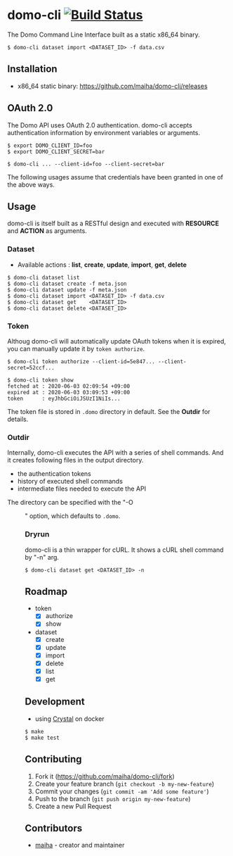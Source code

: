 # domo-cli [![Build Status](https://travis-ci.org/maiha/domo-cli.svg?branch=master)](https://travis-ci.org/maiha/domo-cli)

The Domo Command Line Interface built as a static x86_64 binary.

```console
$ domo-cli dataset import <DATASET_ID> -f data.csv
```

## Installation
* x86_64 static binary: https://github.com/maiha/domo-cli/releases

## OAuth 2.0
The Domo API uses OAuth 2.0 authentication. 
domo-cli accepts authentication information by environment variables or arguments.

```console
$ export DOMO_CLIENT_ID=foo
$ export DOMO_CLIENT_SECRET=bar
```

```console
$ domo-cli ... --client-id=foo --client-secret=bar
```

The following usages assume that credentials have been granted in one of the above ways.

## Usage

domo-cli is itself built as a RESTful design and executed with **RESOURCE** and **ACTION** as arguments.

### Dataset

* Available actions : **list**, **create**, **update**, **import**, **get**, **delete**

```console
$ domo-cli dataset list
$ domo-cli dataset create -f meta.json
$ domo-cli dataset update -f meta.json
$ domo-cli dataset import <DATASET_ID> -f data.csv
$ domo-cli dataset get    <DATASET_ID>
$ domo-cli dataset delete <DATASET_ID>
```

### Token

Althoug domo-cli will automatically update OAuth tokens when it is expired,
you can manually update it by `token authorize`.

```console
$ domo-cli token authorize --client-id=5e847... --client-secret=52ccf...

$ domo-cli token show
fetched at : 2020-06-03 02:09:54 +09:00
expired at : 2020-06-03 03:09:53 +09:00
token      : eyJhbGciOiJSUzI1NiIs...
```

The token file is stored in `.domo` directory in default. See the **Outdir** for details.

### Outdir

Internally, domo-cli executes the API with a series of shell commands.
And it creates following files in the output directory.
* the authentication tokens
* history of executed shell commands
* intermediate files needed to execute the API

The directory can be specified with the "-O <DIR>" option, which defaults to `.domo`.

### Dryrun

domo-cli is a thin wrapper for cURL. It shows a cURL shell command by "-n" arg.

```console
$ domo-cli dataset get <DATASET_ID> -n
```

## Roadmap

* token
  * [x] authorize
  * [x] show
* dataset
  * [x] create
  * [x] update
  * [x] import
  * [x] delete
  * [x] list
  * [x] get

## Development

* using [Crystal](http://crystal-lang.org/) on docker

```console
$ make
$ make test
```

## Contributing

1. Fork it (<https://github.com/maiha/domo-cli/fork>)
2. Create your feature branch (`git checkout -b my-new-feature`)
3. Commit your changes (`git commit -am 'Add some feature'`)
4. Push to the branch (`git push origin my-new-feature`)
5. Create a new Pull Request

## Contributors

- [maiha](https://github.com/maiha) - creator and maintainer
